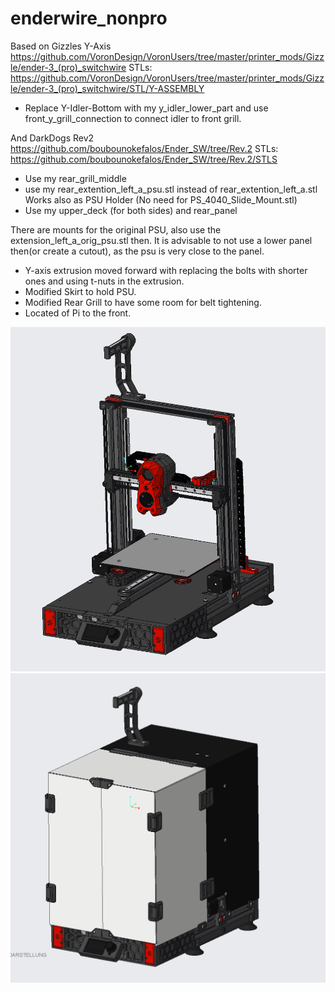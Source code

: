 # enderwire_nonpro

Based on Gizzles Y-Axis https://github.com/VoronDesign/VoronUsers/tree/master/printer_mods/Gizzle/ender-3_(pro)_switchwire
STLs: https://github.com/VoronDesign/VoronUsers/tree/master/printer_mods/Gizzle/ender-3_(pro)_switchwire/STL/Y-ASSEMBLY
 - Replace Y-Idler-Bottom with my y_idler_lower_part and use front_y_grill_connection to connect idler to front grill.

And DarkDogs Rev2 https://github.com/boubounokefalos/Ender_SW/tree/Rev.2
STLs: https://github.com/boubounokefalos/Ender_SW/tree/Rev.2/STLS
- Use my rear_grill_middle
- use my rear_extention_left_a_psu.stl instead of rear_extention_left_a.stl
  Works also as PSU Holder (No need for PS_4040_Slide_Mount.stl)
- Use my upper_deck (for both sides) and rear_panel

There are mounts for the original PSU, also use the extension_left_a_orig_psu.stl then.
It is advisable to not use a lower panel then(or create a cutout), as the psu is very close to the panel.




- Y-axis extrusion moved forward with replacing the bolts with shorter ones and using t-nuts in the extrusion.
- Modified Skirt to hold PSU.
- Modified Rear Grill to have some room for belt tightening.
- Located of Pi to the front.

![Home](enderwire_non_pro_0.2.png)
![Home](enderwire_Housing.png)

